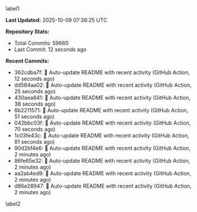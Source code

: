 
label1 
<!-- ACTIVITY_START -->
**Last Updated:** 2025-10-09 07:38:25 UTC

**Repository Stats:**
- Total Commits: 59660
- Last Commit: 12 seconds ago

**Recent Commits:**
- 362cdba7f: 🤖 Auto-update README with recent activity (GitHub Action, 12 seconds ago)
- dd584aa02: 🤖 Auto-update README with recent activity (GitHub Action, 25 seconds ago)
- 430aea841: 🤖 Auto-update README with recent activity (GitHub Action, 38 seconds ago)
- 6b2211571: 🤖 Auto-update README with recent activity (GitHub Action, 51 seconds ago)
- 042bbc03f: 🤖 Auto-update README with recent activity (GitHub Action, 70 seconds ago)
- 1c03fe43c: 🤖 Auto-update README with recent activity (GitHub Action, 81 seconds ago)
- 90d2bf4e6: 🤖 Auto-update README with recent activity (GitHub Action, 2 minutes ago)
- 86fe65e32: 🤖 Auto-update README with recent activity (GitHub Action, 2 minutes ago)
- aa2ab4ed9: 🤖 Auto-update README with recent activity (GitHub Action, 2 minutes ago)
- d86e28947: 🤖 Auto-update README with recent activity (GitHub Action, 2 minutes ago)
<!-- ACTIVITY_END -->

label2
